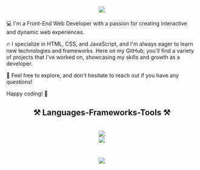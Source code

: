 <h1 align="center">
    <img src="https://readme-typing-svg.herokuapp.com/?font=Popins&weight=500&size=35&center=true&vCenter=true&width=500&height=70&duration=4000&lines=Hi+There!+👋;+I'm+John!+🙂;" />
</h1>

💻 I'm a Front-End Web Developer with a passion for creating interactive and dynamic web experiences. 

🔥 I specialize in HTML, CSS, and JavaScript, and I'm always eager to learn new technologies and frameworks.
Here on my GitHub, you'll find a variety of projects that I've worked on, showcasing my skills and growth as a developer. 

📃 Feel free to explore, and don't hesitate to reach out if you have any questions!

Happy coding! 🚀

<h2 align="center">⚒️ Languages-Frameworks-Tools ⚒️</h2>
<br/>
<div align="center">
    <img src="https://skillicons.dev/icons?i=html,css,tailwind,javascript,ts,react,nextjs,java,spring,mysql" /><br/>
    <img src="https://skillicons.dev/icons?i=vscode,idea,git,github,linux,figma" /><br/>
</div>

<h1 align="center">
    <img src="https://readme-typing-svg.herokuapp.com/?font=Popins&weight=500&size=35&center=true&vCenter=true&width=500&height=70&duration=4000&lines=Thanks+for+visiting!+✌;" />
</h1>
<!--
**John-Dev/John-Dev** is a ✨ _special_ ✨ repository because its `README.md` (this file) appears on your GitHub profile.

Here are some ideas to get you started:

- 🔭 I’m currently working on ...
- 🌱 I’m currently learning ...
- 👯 I’m looking to collaborate on ...
- 🤔 I’m looking for help with ...
- 💬 Ask me about ...
- 📫 How to reach me: ...
- 😄 Pronouns: ...
- ⚡ Fun fact: ...
-->
